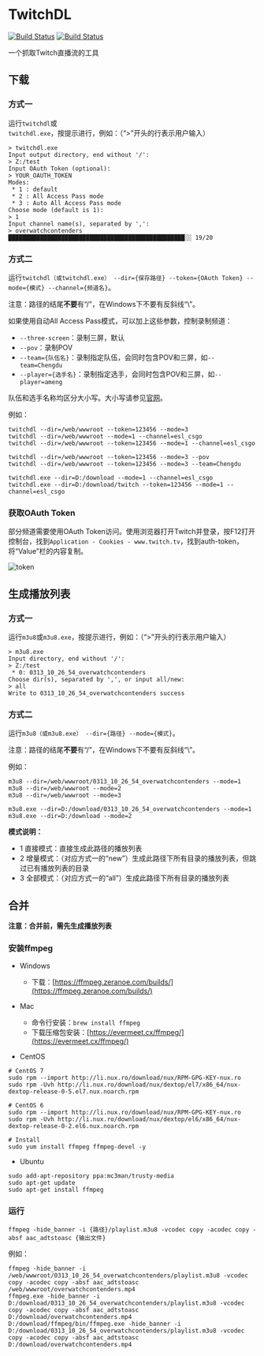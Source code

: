 # TwitchDL

[![Build Status](https://travis-ci.org/sylingd/TD.svg?branch=master)](https://travis-ci.org/sylingd/TD)
[![Build Status](https://ci.appveyor.com/api/projects/status/66lpn5xt5yqjqcdw?svg=true)](https://ci.appveyor.com/project/sylingd/td)

一个抓取Twitch直播流的工具

## 下载

### 方式一

运行`twitchdl`或`twitchdl.exe`，按提示进行，例如：（“>”开头的行表示用户输入）

```shell
> twitchdl.exe
Input output directory, end without '/':
> Z:/test
Input OAuth Token (optional):
> YOUR_OAUTH_TOKEN
Modes:
 * 1 : default
 * 2 : All Access Pass mode
 * 3 : Auto All Access Pass mode
Choose mode (default is 1):
> 1
Input channel name(s), separated by ',':
> overwatchcontenders
██████████████████████████████████████████████████░░ 19/20
```

### 方式二

运行`twitchdl（或twitchdl.exe） --dir={保存路径} --token={OAuth Token} --mode={模式} --channel={频道名}`。

注意：路径的结尾**不要**有“/”，在Windows下不要有反斜线“\\”。

如果使用自动All Access Pass模式，可以加上这些参数，控制录制频道：

* `--three-screen`：录制三屏，默认
* `--pov`：录制POV
* `--team={队伍名}`：录制指定队伍，会同时包含POV和三屏，如`--team=Chengdu`
* `--player={选手名}`：录制指定选手，会同时包含POV和三屏，如`--player=ameng`

队伍和选手名称均区分大小写。大小写请参见[官网](https://www.overwatchleague.cn/zh-cn/players)。

例如：

```shell
twitchdl --dir=/web/wwwroot --token=123456 --mode=3
twitchdl --dir=/web/wwwroot --mode=1 --channel=esl_csgo
twitchdl --dir=/web/wwwroot --token=123456 --mode=1 --channel=esl_csgo

twitchdl --dir=/web/wwwroot --token=123456 --mode=3 --pov
twitchdl --dir=/web/wwwroot --token=123456 --mode=3 --team=Chengdu

twitchdl.exe --dir=D:/download --mode=1 --channel=esl_csgo
twitchdl.exe --dir=D:/download/twitch --token=123456 --mode=1 --channel=esl_csgo
```

### 获取OAuth Token

部分频道需要使用OAuth Token访问。使用浏览器打开Twitch并登录，按F12打开控制台，找到`Application - Cookies - www.twitch.tv`，找到auth-token，将“Value”栏的内容复制。

![token](http://wx4.sinaimg.cn/large/0060lm7Tly1g10zqdg6p1j30pk08gdgj.jpg)

## 生成播放列表

### 方式一

运行`m3u8`或`m3u8.exe`，按提示进行，例如：（“>”开头的行表示用户输入）

```
> m3u8.exe
Input directory, end without '/':
> Z:/test
 * 0: 0313_10_26_54_overwatchcontenders
Choose dir(s), separated by ',', or input all/new:
> all
Write to 0313_10_26_54_overwatchcontenders success
```

### 方式二

运行`m3u8（或m3u8.exe） --dir={路径} --mode={模式}`。

注意：路径的结尾**不要**有“/”，在Windows下不要有反斜线“\\”。

例如：

```shell
m3u8 --dir=/web/wwwroot/0313_10_26_54_overwatchcontenders --mode=1
m3u8 --dir=/web/wwwroot --mode=2
m3u8 --dir=/web/wwwroot --mode=3

m3u8.exe --dir=D:/download/0313_10_26_54_overwatchcontenders --mode=1
m3u8.exe --dir=D:/download --mode=2
```

**模式说明：**

* 1 直接模式：直接生成此路径的播放列表
* 2 增量模式：（对应方式一的“new”）生成此路径下所有目录的播放列表，但跳过已有播放列表的目录
* 3 全部模式：（对应方式一的“all”）生成此路径下所有目录的播放列表

## 合并

**注意：合并前，需先生成播放列表**

### 安装ffmpeg

* Windows
  * 下载：[https://ffmpeg.zeranoe.com/builds/](https://ffmpeg.zeranoe.com/builds/)

* Mac
  * 命令行安装：`brew install ffmpeg`
  * 下载压缩包安装：[https://evermeet.cx/ffmpeg/](https://evermeet.cx/ffmpeg/)

* CentOS

```shell
# CentOS 7
sudo rpm --import http://li.nux.ro/download/nux/RPM-GPG-KEY-nux.ro
sudo rpm -Uvh http://li.nux.ro/download/nux/dextop/el7/x86_64/nux-dextop-release-0-5.el7.nux.noarch.rpm

# CentOS 6
sudo rpm --import http://li.nux.ro/download/nux/RPM-GPG-KEY-nux.ro
sudo rpm -Uvh http://li.nux.ro/download/nux/dextop/el6/x86_64/nux-dextop-release-0-2.el6.nux.noarch.rpm

# Install
sudo yum install ffmpeg ffmpeg-devel -y
```

* Ubuntu

```shell
sudo add-apt-repository ppa:mc3man/trusty-media
sudo apt-get update
sudo apt-get install ffmpeg
```

### 运行

```shell
ffmpeg -hide_banner -i {路径}/playlist.m3u8 -vcodec copy -acodec copy -absf aac_adtstoasc {输出文件}
```

例如：

```shell
ffmpeg -hide_banner -i /web/wwwroot/0313_10_26_54_overwatchcontenders/playlist.m3u8 -vcodec copy -acodec copy -absf aac_adtstoasc /web/wwwroot/overwatchcontenders.mp4
ffmpeg.exe -hide_banner -i D:/download/0313_10_26_54_overwatchcontenders/playlist.m3u8 -vcodec copy -acodec copy -absf aac_adtstoasc D:/download/overwatchcontenders.mp4
D:/download/ffmpeg/bin/ffmpeg.exe -hide_banner -i D:/download/0313_10_26_54_overwatchcontenders/playlist.m3u8 -vcodec copy -acodec copy -absf aac_adtstoasc D:/download/overwatchcontenders.mp4
```